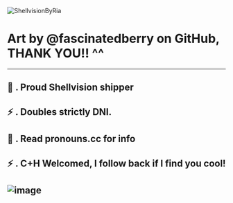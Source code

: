 ![ShellvisionByRia](https://github.com/user-attachments/assets/b89b9bf3-b401-4013-b182-06137e9df7d8)


# Art by @fascinatedberry on GitHub, THANK YOU!! ^^
--------------------
🐚 . Proud Shellvision shipper
--------------------
⚡ . Doubles strictly DNI.
--------------------
🐚 . Read pronouns.cc for info
--------------------
⚡ . C+H Welcomed, I follow back if I find you cool!
--------------------
![image](https://github.com/user-attachments/assets/7f59de88-4599-4ba8-b852-ad68ccd8809e)
--------------------
